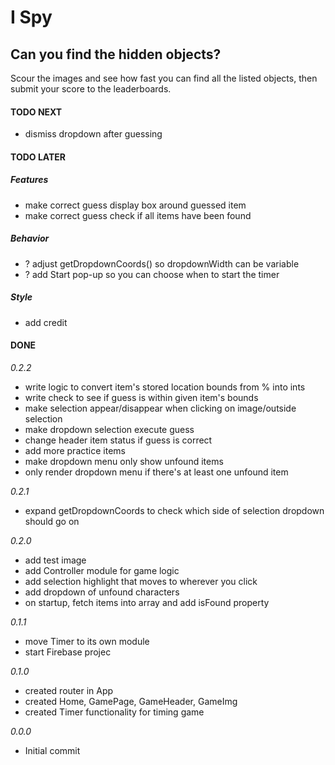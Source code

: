 # I Spy

## Can you find the hidden objects?

Scour the images and see how fast you can find all the listed objects, then submit your score to the leaderboards.

#### TODO NEXT

- dismiss dropdown after guessing

#### TODO LATER

##### Features

- make correct guess display box around guessed item
- make correct guess check if all items have been found

##### Behavior

- ? adjust getDropdownCoords() so dropdownWidth can be variable
- ? add Start pop-up so you can choose when to start the timer

##### Style

- add credit

#### DONE

_0.2.2_

- write logic to convert item's stored location bounds from % into ints
- write check to see if guess is within given item's bounds
- make selection appear/disappear when clicking on image/outside selection
- make dropdown selection execute guess
- change header item status if guess is correct
- add more practice items
- make dropdown menu only show unfound items
- only render dropdown menu if there's at least one unfound item

_0.2.1_

- expand getDropdownCoords to check which side of selection dropdown should go on

_0.2.0_

- add test image
- add Controller module for game logic
- add selection highlight that moves to wherever you click
- add dropdown of unfound characters
- on startup, fetch items into array and add isFound property

_0.1.1_

- move Timer to its own module
- start Firebase projec

_0.1.0_

- created router in App
- created Home, GamePage, GameHeader, GameImg
- created Timer functionality for timing game

_0.0.0_

- Initial commit
